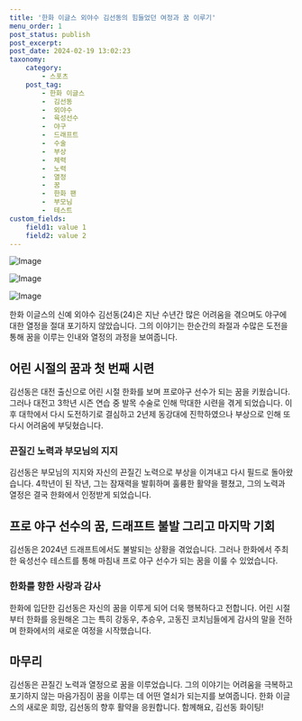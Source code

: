 ```yaml
---
title: '한화 이글스 외야수 김선동의 힘들었던 여정과 꿈 이루기'
menu_order: 1
post_status: publish
post_excerpt: 
post_date: 2024-02-19 13:02:23
taxonomy:
    category:
        - 스포츠
    post_tag:
        - 한화 이글스
        -  김선동
        -  외야수
        -  육성선수
        -  야구
        -  드래프트
        -  수술
        -  부상
        -  체력
        -  노력
        -  열정
        -  꿈
        -  한화 팬
        -  부모님
        -  테스트
custom_fields:
    field1: value 1
    field2: value 2
---
```


![Image](https://imgnews.pstatic.net/image/109/2024/02/13/0005017033_001_20240213124102674.jpeg?type=w647)

![Image](https://imgnews.pstatic.net/image/109/2024/02/13/0005017033_002_20240213124102714.jpeg?type=w647)

![Image](https://imgnews.pstatic.net/image/109/2024/02/13/0005017033_003_20240213124102761.jpeg?type=w647)

한화 이글스의 신예 외야수 김선동(24)은 지난 수년간 많은 어려움을 겪으며도 야구에 대한 열정을 절대 포기하지 않았습니다. 그의 이야기는 한순간의 좌절과 수많은 도전을 통해 꿈을 이루는 인내와 열정의 과정을 보여줍니다.
## 어린 시절의 꿈과 첫 번째 시련
김선동은 대전 출신으로 어린 시절 한화를 보며 프로야구 선수가 되는 꿈을 키웠습니다. 그러나 대전고 3학년 시즌 연습 중 발목 수술로 인해 막대한 시련을 겪게 되었습니다. 이후 대학에서 다시 도전하기로 결심하고 2년제 동강대에 진학하였으나 부상으로 인해 또다시 어려움에 부딪혔습니다.
### 끈질긴 노력과 부모님의 지지
김선동은 부모님의 지지와 자신의 끈질긴 노력으로 부상을 이겨내고 다시 필드로 돌아왔습니다. 4학년이 된 작년, 그는 잠재력을 발휘하며 훌륭한 활약을 펼쳤고, 그의 노력과 열정은 결국 한화에서 인정받게 되었습니다.
## 프로 야구 선수의 꿈, 드래프트 불발 그리고 마지막 기회
김선동은 2024년 드래프트에서도 불발되는 상황을 겪었습니다. 그러나 한화에서 주최한 육성선수 테스트를 통해 마침내 프로 야구 선수가 되는 꿈을 이룰 수 있었습니다.
### 한화를 향한 사랑과 감사
한화에 입단한 김선동은 자신의 꿈을 이루게 되어 더욱 행복하다고 전합니다. 어린 시절부터 한화를 응원해온 그는 특히 강동우, 추승우, 고동진 코치님들에게 감사의 말을 전하며 한화에서의 새로운 여정을 시작했습니다.
## 마무리
김선동은 끈질긴 노력과 열정으로 꿈을 이루었습니다. 그의 이야기는 어려움을 극복하고 포기하지 않는 마음가짐이 꿈을 이루는 데 어떤 열쇠가 되는지를 보여줍니다. 한화 이글스의 새로운 희망, 김선동의 향후 활약을 응원합니다. 함께해요, 김선동 화이팅!
